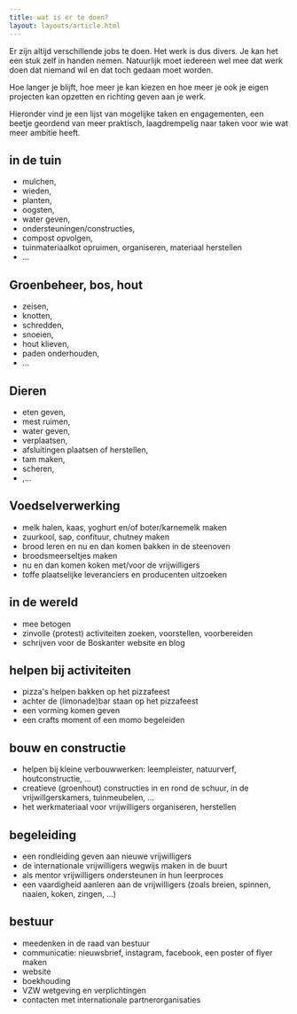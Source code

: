 ```yaml
---
title: wat is er te doen?
layout: layouts/article.html
---
```

Er zijn altijd verschillende jobs te doen. Het werk is dus divers. Je kan het een stuk zelf in handen nemen. Natuurlijk moet iedereen wel mee dat werk doen dat niemand wil en dat toch gedaan moet worden.

Hoe langer je blijft, hoe meer je kan kiezen en hoe meer je ook je eigen projecten kan opzetten en richting geven aan je werk.

Hieronder vind je een lijst van mogelijke taken en engagementen, een beetje geordend van meer praktisch, laagdrempelig naar taken voor wie wat meer ambitie heeft.

## in de tuin
- mulchen, 
- wieden, 
- planten, 
- oogsten, 
- water geven, 
- ondersteuningen/constructies,
- compost opvolgen,
- tuinmateriaalkot opruimen, organiseren, materiaal herstellen
- ...
## Groenbeheer, bos, hout
- zeisen, 
- knotten, 
- schredden, 
- snoeien, 
- hout klieven,
- paden onderhouden,
- ...
## Dieren
- eten geven,
- mest ruimen, 
- water geven, 
- verplaatsen, 
- afsluitingen plaatsen of herstellen, 
- tam maken, 
- scheren, 
- ,...
## Voedselverwerking
- melk halen, kaas, yoghurt en/of boter/karnemelk maken
- zuurkool, sap, confituur, chutney maken
- brood leren en nu en dan komen bakken in de steenoven
- broodsmeerseltjes maken
- nu en dan komen koken met/voor de vrijwilligers
- toffe plaatselijke leveranciers en producenten uitzoeken
## in de wereld
- mee betogen
- zinvolle (protest) activiteiten zoeken, voorstellen, voorbereiden
- schrijven voor de Boskanter website en blog
## helpen bij activiteiten
- pizza's helpen bakken op het pizzafeest
- achter de (limonade)bar staan op het pizzafeest
- een vorming komen geven
- een crafts moment of een momo begeleiden
## bouw en constructie
- helpen bij kleine verbouwwerken: leempleister, natuurverf, houtconstructie, ...
- creatieve (groenhout) constructies in en rond de schuur, in de vrijwillgerskamers, tuinmeubelen, ...
- het werkmateriaal voor vrijwilligers organiseren, herstellen
## begeleiding
- een rondleiding geven aan nieuwe vrijwilligers
- de internationale vrijwilligers wegwijs maken in de buurt
- als mentor vrijwilligers ondersteunen in hun leerproces 
- een vaardigheid aanleren aan de vrijwilligers (zoals breien, spinnen, naaien, koken, zingen, ...)
## bestuur
- meedenken in de raad van bestuur
- communicatie: nieuwsbrief, instagram, facebook, een poster of flyer maken
- website
- boekhouding
- VZW wetgeving en verplichtingen
- contacten met internationale partnerorganisaties
